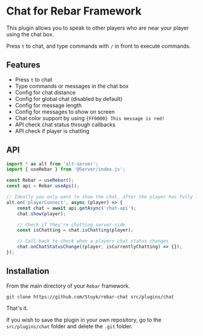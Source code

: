 # Chat for Rebar Framework

This plugin allows you to speak to other players who are near your player using the chat box.

Press `t` to chat, and type commands with `/` in front to execute commands.

## Features

-   Press `t` to chat
-   Type commands or messages in the chat box
-   Config for chat distance
-   Config for global chat (disabled by default)
-   Config for message length
-   Config for messages to show on screen
-   Chat color support by using `{FF0000} This message is red!`
-   API check chat status through callbacks
-   API check if player is chatting

## API

```ts
import * as alt from 'alt-server';
import { useRebar } from '@Server/index.js';

const Rebar = useRebar();
const api = Rebar.useApi();

// Ideally you only want to show the chat, after the player has fully logged in
alt.on('playerConnect', async (player) => {
    const chat = await api.getAsync('chat-api');
    chat.show(player);

    // Check if they're chatting server-side
    const isChatting = chat.isChatting(player);

    // Call back to check when a players chat status changes
    chat.onChatStatusChange((player, isCurrentlyChatting) => {});
});
```

## Installation

From the main directory of your `Rebar` framework.

```
git clone https://github.com/Stuyk/rebar-chat src/plugins/chat
```

That's it.

If you wish to save the plugin in your own repository, go to the `src/plugins/chat` folder and delete the `.git` folder.
